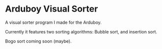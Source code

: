 # Arduboy Visual Sorter
A visual sorter program I made for the Arduboy.

Currently it features two sorting algorithms: Bubble sort, and insertion sort.

Bogo sort coming soon (maybe).

